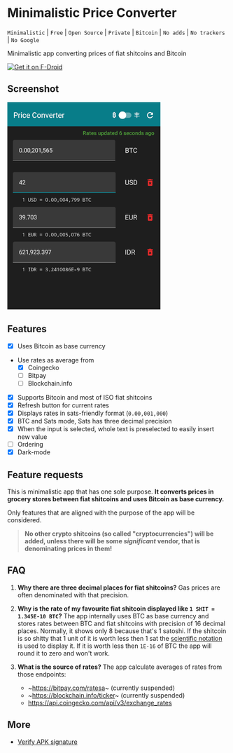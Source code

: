 # Minimalistic Price Converter

`Minimalistic` | `Free` | `Open Source` | `Private` | `Bitcoin` | `No adds` | `No trackers`
| `No Google`

Minimalistic app converting prices of fiat shitcoins and Bitcoin

[<img src="https://fdroid.gitlab.io/artwork/badge/get-it-on.png" alt="Get it on F-Droid" height="80">](https://f-droid.org/packages/com.minimalisticapps.priceconverter/)

## Screenshot

![App preview screenshot](doc/1_scaled_down.png)

## Features

- [x] Uses Bitcoin as base currency
- Use rates as average from
    - [x] Coingecko
    - [ ] Bitpay
    - [ ] Blockchain.info
- [x] Supports Bitcoin and most of ISO fiat shitcoins
- [x] Refresh button for current rates
- [x] Displays rates in sats-friendly format (`0.00,001,000`)
- [x] BTC and Sats mode, Sats has three decimal precision
- [x] When the input is selected, whole text is preselected to easily insert new value
- [ ] Ordering
- [x] Dark-mode

## Feature requests

This is minimalistic app that has one sole purpose. **It converts prices in grocery stores between
fiat shitcoins and uses Bitcoin as base currency.**

Only features that are aligned with the purpose of the app will be considered.

> **No other crypto shitcoins (so called "cryptocurrencies") will be added, unless there will be some *significant* vendor, that is denominating prices in them!**

## FAQ

1. **Why there are three decimal places for fiat shitcoins?**
   Gas prices are often denominated with that precision.

2. **Why is the rate of my favourite fiat shitcoin displayed like `1 SHIT = 1.345E-10 BTC`?**
   The app internally uses BTC as base currency and stores rates between BTC and fiat shitcoins with
   precision of 16 decimal places. Normally, it shows only 8 because that's 1 satoshi. If the
   shitcoin is so shitty that 1 unit of it is worth less then 1 sat
   the [scientific notation](https://en.wikipedia.org/wiki/Scientific_notation)
   is used to display it. If it is worth less then `1E-16` of BTC the app will round it to zero and
   won't work.

3. **What is the source of rates?** The app calculate averages of rates from those endpoints:
    - ~https://bitpay.com/ratesa~ (currently suspended)
    - ~https://blockchain.info/ticker~ (currently suspended)
    - https://api.coingecko.com/api/v3/exchange_rates

## More
- [Verify APK signature](https://github.com/Minimalistic-Apps/knowledge-base/blob/main/README.md#verify-apk)
